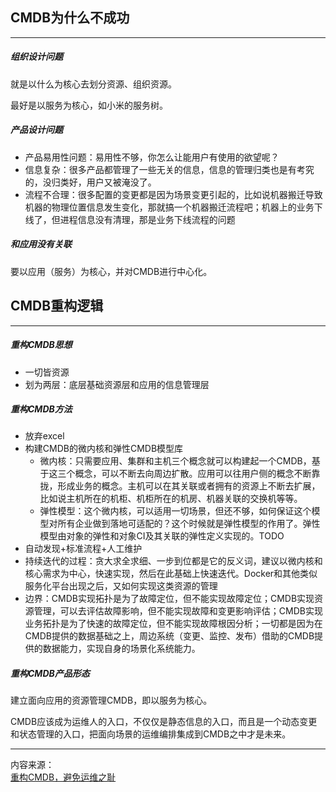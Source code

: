 ## CMDB为什么不成功

---

##### 组织设计问题

就是以什么为核心去划分资源、组织资源。

最好是以服务为核心，如小米的服务树。

##### 产品设计问题

* 产品易用性问题：易用性不够，你怎么让能用户有使用的欲望呢？
* 信息复杂：很多产品都管理了一些无关的信息，信息的管理归类也是有考究的，没归类好，用户又被淹没了。
* 流程不合理：很多配置的变更都是因为场景变更引起的，比如说机器搬迁导致机器的物理位置信息发生变化，那就搞一个机器搬迁流程吧；机器上的业务下线了，但进程信息没有清理，那是业务下线流程的问题

##### 和应用没有关联

要以应用（服务）为核心，并对CMDB进行中心化。

## CMDB重构逻辑

---

##### 重构CMDB思想

* 一切皆资源
* 划为两层：底层基础资源层和应用的信息管理层

##### 重构CMDB方法

* 放弃excel
* 构建CMDB的微内核和弹性CMDB模型库
  * 微内核：只需要应用、集群和主机三个概念就可以构建起一个CMDB，基于这三个概念，可以不断去向周边扩散。应用可以往用户侧的概念不断靠拢，形成业务的概念。主机可以在其关联或者拥有的资源上不断去扩展，比如说主机所在的机柜、机柜所在的机房、机器关联的交换机等等。
  * 弹性模型：这个微内核，可以适用一切场景，但还不够，如何保证这个模型对所有企业做到落地可适配的？这个时候就是弹性模型的作用了。弹性模型由对象的弹性和对象CI及其关联的弹性定义实现的。TODO
* 自动发现+标准流程+人工维护
* 持续迭代的过程：贪大求全求细、一步到位都是它的反义词，建议以微内核和核心需求为中心，快速实现，然后在此基础上快速迭代。Docker和其他类似服务化平台出现之后，又如何实现这类资源的管理
* 边界：CMDB实现拓扑是为了故障定位，但不能实现故障定位；CMDB实现资源管理，可以去评估故障影响，但不能实现故障和变更影响评估；CMDB实现业务拓扑是为了快速的故障定位，但不能实现故障根因分析；一切都是因为在CMDB提供的数据基础之上，周边系统（变更、监控、发布）借助的CMDB提供的数据能力，实现自身的场景化系统能力。

##### 重构CMDB产品形态

建立面向应用的资源管理CMDB，即以服务为核心。

CMDB应该成为运维人的入口，不仅仅是静态信息的入口，而且是一个动态变更和状态管理的入口，把面向场景的运维编排集成到CMDB之中才是未来。

---

内容来源：  
[重构CMDB，避免运维之耻](http://www.yunweipai.com/archives/6856.html)

